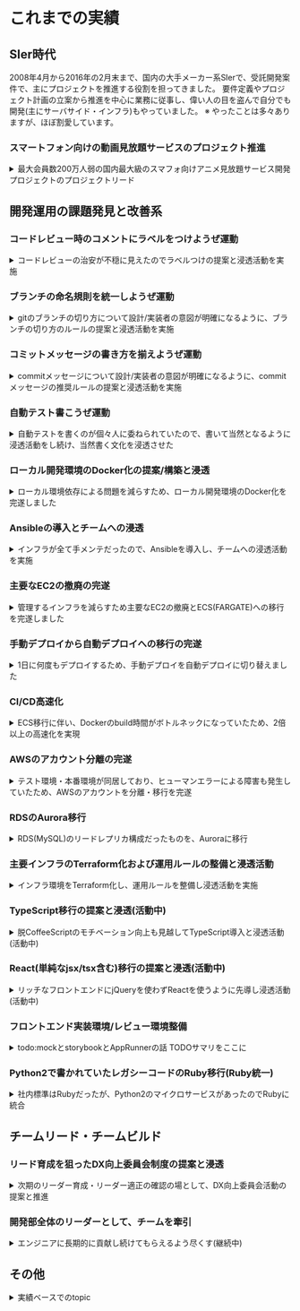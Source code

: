# これまでの実績

## SIer時代

2008年4月から2016年の2月末まで、国内の大手メーカー系SIerで、受託開発案件で、主にプロジェクトを推進する役割を担ってきました。
要件定義やプロジェクト計画の立案から推進を中心に業務に従事し、偉い人の目を盗んで自分でも開発(主にサーバサイド・インフラ)もやっていました。
※ やったことは多々ありますが、ほぼ割愛しています。

### スマートフォン向けの動画見放題サービスのプロジェクト推進

<details>
<summary>
最大会員数200万人弱の国内最大級のスマフォ向けアニメ見放題サービス開発プロジェクトのプロジェクトリード
</summary>

最大会員数200万人弱となる、国内最大級のスマフォ向けアニメ見放題サービスを、ローンチまでの設計・開発・受け入れ確認の期間3ヶ月のプロジェクトを推進し、無事にローンチさせました。
その際の功績と顧客との信頼関係構築が功を奏し、退職するまでの5年間の間、同プロジェクトに関する継続受注で売上に貢献し続けました。(要所での開発の提案含む)
</details>

## 開発運用の課題発見と改善系

### コードレビュー時のコメントにラベルをつけようぜ運動

<details>
<summary>
コードレビューの治安が不穏に見えたのでラベルつけの提案と浸透活動を実施
</summary>

基本的には、コードを実装した人が責任を持って調査・検討・設計・実装・テスト・リリースをすることを是とし、その責務を全うするサポートとしてコードレビューを依頼する形を取るという考え方で、承認を得るという考え方にならない形でコードレビューの運用を整理。
コードレビューはすべて反映せねばならないという風潮が見受けられたので、あくまでも自責であり、MUST(バグっている)で無い限り、主導権は実装した人にある形にしていくため、コードレビューの推奨フォーマットを規定しました。

具体的には、以下のような運用を推奨し、開発チーム全体に浸透させました。(下記は叩き台で、運用に合わせて育てていく前提としています。)

以下のような、ラベルをつけることを推奨。(![badge](https://img.shields.io/badge/review-NOTE-green.svg) のようなbadge画像は使わずに、[NOTE] のようなテキストベースでも、全く問題ありません。)

| バッヂ | ラベル | 用途 | 備考 |
| ---- | ---- | ---- | ---- |
| ![badge](https://img.shields.io/badge/review-NOTE-information.svg) | [NOTE] | ただのメモ書き。 | `![badge](https://img.shields.io/badge/review-NOTE-information.svg)` |
| ![badge](https://img.shields.io/badge/review-ADVICE-information.svg) | [ADVICE] | 参考意見や、知っていると便利な知識などの、アドバイス。 | `![badge](https://img.shields.io/badge/review-ADVICE-information.svg)` |
| ![badge](https://img.shields.io/badge/review-QUESTION-blue.svg) | [QUESTION] | 質問や疑問 | `![badge](https://img.shields.io/badge/review-QUESTION-blue.svg)` |
| ![badge](https://img.shields.io/badge/review-NITS-blue.svg) | [NITS] | 本質的ではない、すごい細かい指摘。 | `![badge](https://img.shields.io/badge/review-NITS-blue.svg)` |
| ![badge](https://img.shields.io/badge/review-REQUEST-important.svg) | [REQUEST] | 調査・確認してほしい、ついでにこっちも直してほしいといった依頼事項。 | `![badge](https://img.shields.io/badge/review-REQUEST-important.svg)` |
| ![badge](https://img.shields.io/badge/review-IMO-important.svg) | [IMO] | In My Opinion.(私ならこうするけど、どうかしら？) | `![badge](https://img.shields.io/badge/review-IMO-important.svg)` |
| ![badge](https://img.shields.io/badge/review-MUST-critical.svg) | [MUST] | バグっていたり、危険な実装。(ラベル自体が強いので、なるべく本文は、柔らかい表現を心がけましょう。) | `![badge](https://img.shields.io/badge/review-MUST-critical.svg)` |

</details>

### ブランチの命名規則を統一しようぜ運動

<details>
<summary>
gitのブランチの切り方について設計/実装者の意図が明確になるように、ブランチの切り方のルールの提案と浸透活動を実施
</summary>

gitのブランチの切り方が明文化されておらず、設計/実装者の意図が明確になっておらず、秩序がなかったため、推奨ルールの整備と浸透活動を行いました。
ブランチを切る時点で、ある程度何を目的としているか、設計/実装者が意識する形にしていくというのが目的の活動です。

具体的には、以下のようなルールを推奨し、開発チーム全体に浸透させました。(下記は叩き台で、運用に合わせて育てていく前提としています。)

| 名前 | 用途 | 備考 |
| ---- | ---- | ---- |
| feat/ | 機能追加・機能修正 | ※test,refactor,miscなコミットを含んで良い。 |
| fix/ | バグfix | ※test,refactor,miscなコミットを含んで良い。 |
| test/ | テスト追加・テスト修正 | ※テストだけ追加・修正する場合 |
| refact/ | リファクタ | ※リファクタだけ実施する場合 |
| misc/ | その他(プログラム以外のみ) | ※ README.mdの修正だけするなど。 |

</details>

### コミットメッセージの書き方を揃えようぜ運動

<details>

<summary>
commitメッセージについて設計/実装者の意図が明確になるように、commitメッセージの推奨ルールの提案と浸透活動を実施
</summary>

commitメッセージの書き方が明文化されていないため、設計/実装者の意図が明確にならず、秩序がなかったため、推奨ルールの整備と浸透活動を行いました。
私自身は、commit単位でレビューすることが多いため、なるべくcommitを意味がある単位において最小になるように分割してほしいという思いがあり、commitの単位を小さくする指導とともに、commitメッセージの推奨ルールを整理しました。

具体的には、以下のようなルールを推奨し、開発チーム全体に浸透させました。(下記は叩き台で、運用に合わせて育てていく前提としています。)

```text
label[must] (namespace[optional]): title[must]

description[optional]

footer[optional]
```

1. *label* の種類
    - feat: 機能追加・修正
    - fix: バグfix
    - refact: リファクタ
    - test: テスト修正・テスト追加のみの場合(featと同じタイミングでコミットする場合はfeatを使う)
    - docs: ドキュメント修正(コメント含む)
    - style: レイアウト微調整など
    - perf: パフォーマンス関連の修正
    - chore: その他
1. *namespace* is put in parenthesis after label and is optional.
1. *title* is a brief summary of changes.
1. *description* is **optional**, new-line separated from title and is in present tense.
1. *footer* is **optional**, new-line separated from *description* and contains "fixes" / "references" attribution to github issues.

Example:

```text
fix(Page): fix page.pizza method

This patch fixes page.pizza so that it works with iframes.

Fixes #123, Fixes #234
```

参考元：

- [angular.jsのガイドライン](https://github.com/angular/angular.js/blob/master/DEVELOPERS.md#-git-commit-guidelines)
- [puppeteerのガイドライン](https://github.com/GoogleChrome/puppeteer/blob/master/CONTRIBUTING.md#commit-messages)

</details>

### 自動テスト書こうぜ運動

<details>
<summary>
自動テストを書くのが個々人に委ねられていたので、書いて当然となるように浸透活動をし続け、当然書く文化を浸透させた
</summary>

人によって自動テストを書いたり書かなかったりしていた(スタートアップ黎明期なので一定仕方ないこと)ので、以下のStepで浸透活動を続け、何も言わなくとも全員が自発的に自動テストを書くところまで牽引しました。

1. codecovを使ったcoverageの見える化
1. 開発工数の一定割合(月に２日)を使えるように働きかけ
1. エンジニアの目標の一つとして、coverageの向上を掲げた上で活動を推進
    - 主に、modelやcontrollerやバッチ処理を対象に、70%超えを目指しました
    - e2eテスト(feature spec)は、コストパフォーマンスが悪いので、意図的に除外
1. 2年ほどかけて、充足したので、運動自体はクローズ
    - この時点で、既に後からの参画者も自然にテストコードを書くようになっています

</details>

### ローカル開発環境のDocker化の提案/構築と浸透

<details>
<summary>
ローカル環境依存による問題を減らすため、ローカル開発環境のDocker化を完遂しました
</summary>

ローカル環境依存による開発環境構築の不具合や、本番環境のDocker化を見据えて、ローカル環境のDocker化を完遂しました。
また、導入当初は、Dockerの知見が弱かったため、エンジニア全体にむけて、基本的なDockerの知識・活用方法に関する勉強会を開催しました。
</details>

### Ansibleの導入とチームへの浸透

<details>
<summary>
インフラが全て手メンテだったので、Ansibleを導入し、チームへの浸透活動を実施
</summary>

インフラに強い人がおらず、創業メンバーが構築したインフラ(手順もない)だった(スタートアップ黎明期なので一定仕方ないこと)ので、ミドルウェアの管理をAnsibleに起こしていきました。

以下のStepで浸透活動を続け、最終的に主要なEC2の中身の管理を完全にAnsible管理下に置きました。

1. 自動テスト書こうぜ運動のときに、開発工数の一定割合(月に２日)を、エンジニアが改善に利用できる工数とした
1. それを使ってコツコツと現状調査と移植を実施
    - [詳細はPaizaTeckBookの無法地帯のインフラの耕し方参照](https://paiza-tech-book.s3-ap-northeast-1.amazonaws.com/paiza-tech-book.pdf)
1. 並行してAnsibleの勉強会を実施し、全エンジニアが利用するように牽引
1. 一通りAnsible化ができた後、EC2の刷新(Amazon Linux2切り替えの提案を含む)を行い、完全管理下に移植

※ 最終的にEC2は撤廃し、Ansibleは減らして、Terraform化を進めています

</details>

### 主要なEC2の撤廃の完遂

<details>
<summary>
管理するインフラを減らすため主要なEC2の撤廃とECS(FARGATE)への移行を完遂しました
</summary>

Ansible化したものの、EC2を保守し続けるのは不毛であり、採用面でも悪い印象を持たれるようになってきていたため、主要なEC2インスタンスをECSに移植しきりました。
</details>

### 手動デプロイから自動デプロイへの移行の完遂

<details>
<summary>
1日に何度もデプロイするため、手動デプロイを自動デプロイに切り替えました
</summary>

EC2をEC2に移行し、Dockerベースで管理/運用する形にしたので、手動でのデプロイ(Capistrano)を、CodeBuildを使った自動デプロイに刷新しました。

</details>

### CI/CD高速化

<details>
<summary>
ECS移行に伴い、Dockerのbuild時間がボトルネックになっていたため、2倍以上の高速化を実現
</summary>

[詳細はコチラを参照ください：デプロイ・ビルドパイプラインを倍速にするテクニック](https://zenn.dev/paiza/articles/improve-codebuild-performance-1)
</details>

### AWSのアカウント分離の完遂

<details>
<summary>
テスト環境・本番環境が同居しており、ヒューマンエラーによる障害も発生していたため、AWSのアカウントを分離・移行を完遂
</summary>

一つのAWSアカウントに、テスト環境・本番環境が同居しており、一部のリソースについては、テスト環境が本番環境のものを参照しているケースもあったため、移行方式を整理した上で、AWSアカウントを分離し、本番用のAWSアカウントとテスト用のAWSアカウントを分離しました。
また、インフラの移行についても、推進を行い、完遂しています。
</details>

### RDSのAurora移行

<details>
<summary>
RDS(MySQL)のリードレプリカ構成だったものを、Auroraに移行
</summary>
もともとは、RDS(MySQL)のリードレプリカ構成だったものが、リードレプリカのレプリケーション遅延による、業務不都合がでてきたため、アーキテクチャ上遅延が起こり得ないAurora版に切り替えを完遂しました。

MySQLを8.0.28に上げてしまっていたたため、単純なAurora切り替えができない(当時は8.0.23までしか対応していなかったため)ため、AWS Database Migration Serviceを
利用して、RDS(8.0.28) -> RDS(8.0.23)へのレプリケーションを行い、短時間停止でAuroraへの切り替えを完遂しました。
</details>

### 主要インフラのTerraform化および運用ルールの整備と浸透活動

<details>
<summary>
インフラ環境をTerraform化し、運用ルールを整備し浸透活動を実施
</summary>

インフラ環境に対する変更について以下のような課題がありました。

- インフラ変更に関するレビューが難しい
- インフラ変更に関するTry and Errorがやりづらい
- インフラのノウハウの蓄積・横展開が難しい

上記課題を解決するため、
以下のStepで改善・浸透活動を続け、最終的に主要なインフラのTerraform化を実施し、開発メンバー全員がTerraformスクリプトを調整する状態まで浸透させきりました。

1. 別の課題で、主要インフラを刷新することにしたので、その際にTerraform化を実施
1. Terraformに関してレビュー/反映フローの叩きを提案・推進
1. Terraformのハンズオンを実施
1. 運用を実施(適宜サポート)

以下、運用フローの叩き

```mermaid
graph TD

0(検証環境で検証しながらtfを構築/検証) --> 0.1
0.1(ステージング/本番環境用tfを構築し検証環境用tfと差分がないことを確認) --> 1
1(PRの作成<br/>ステージング環境/本番環境へのplanをPRに明記) --> 2
2(ステージング環境反映前に開発メンバーに反映する旨とPRを共有) --> 3
3(ステージング環境に向けてterraform apply) --> 4
4{問題なし?} -- No --> 0
4 -- Yes --> 5
5(本番環境反映前に開発メンバーに反映する旨を共有) --> 6
6(本番環境に向けてterraform apply) --> 7
7(問題なければPRをマージして完了)

style 0 fill:#080 ,color:white
style 0.1 fill:#080 ,color:white
style 1 fill:#080 ,color:white
style 2 fill:#f60 ,color:white
style 3 fill:#f60 ,color:white
style 4 fill:#f60 ,color:white
style 5 fill:#00a ,color:white
style 6 fill:#00a ,color:white
style 7 fill:#00a ,color:white
```

</details>

### TypeScript移行の提案と浸透(活動中)

<details>
<summary>
脱CoffeeScriptのモチベーション向上も見越してTypeScript導入と浸透活動(活動中)
</summary>

10年もののRailsアプリケーションにおいて、肥大化し、現代には合わなくなってしまっているCoffeeScriptを削っていくため、TypeScript環境を整備して、新しいものはTypeScriptを利用するように牽引しました。脱CoffeeScriptにあたって、VanillaJSという筋も考えましたが、jsのテストコードを書く文化が構築できていないため、テストがなくてもある程度安全でかつ段階的に安全度をあげていけるようTypeScriptを採用しました。新しい技術の方が、開発メンバーのモチベーションも上げやすいという狙いも含みます。

以下のような流れで実現しています。

1. webpackerの導入(※ 最終的に脱webpackerをしています)
1. TypeScriptが利用できるようwebpacker(webpack)の整備
1. Sample実装の実施
1. 各チームにいくつかTypeScript移植を実施してもらう
    - 不明点や課題点の吸い上げと解決サポートを実施(実際にはほとんど必要なかった)
    - TypeScriptに対する不安感を払拭し、TypeScript移行の納得感を養生
1. 新しいScriptは、TypeScriptにしていく方針を明文化
1. 古いものも,開発チーム全体で徐々に移行(途中)
</details>

### React(単純なjsx/tsx含む)移行の提案と浸透(活動中)

<details>
<summary>
リッチなフロントエンドにjQueryを使わずReactを使うように先導し浸透活動(活動中)
</summary>

リッチなフロントエンドの実現要望が増えてきたので、もともとjQueryを利用していたのを、Vue(2系)を試験導入し、最終的にVueを撤廃して、React(with TypeScript)で実現するようにしました。

以下の流れで実現しています。

1. VueのSFC環境の構築と部分適用
    - 適宜2年ほど活用
1. 世の中の情勢が、Vue < Reactとなった現状を鑑みて、Reactを部分的に導入
    - ライブラリの追加とビルド環境整備を実施
    - tsとの親和性が高かったのも選定理由
1. 各チームにいくつかReactでの実装を実施してもらう
    - 不明点や課題点の吸い上げと解決サポートを実施
    - Reactに対する不安感を払拭し、React利用の納得感を養生
1. 新しいページで、リッチなフロントエンドはReactを利用していく方針を明文化
    - 無理にReactを使わない方針
1. Vueの駆逐(済)
1. 開発運用やコンポーネント設計の課題の抽出と改善(途中)

</details>

### フロントエンド実装環境/レビュー環境整備

<details>
<summary>
todo:mockとstorybookとAppRunnerの話
TODOサマリをここに
</summary>
</details>

### Python2で書かれていたレガシーコードのRuby移行(Ruby統一)

<details>
<summary>
社内標準はRubyだったが、Python2のマイクロサービスがあったのでRubyに統合
</summary>

社内標準では、サーバサイドはRubyに統一していたが、創業当時に作成されたマイクロサービスにPython2での実装があり、誰も修正できない状況だったので、仕様を解析してRubyOnRailsで作り直しました。
また、冗長化されていない・デプロイも手動・監視も不十分で落ちていても能動的に気づけ無いという問題があったので、一通り改善しきりました。
</details>

## チームリード・チームビルド

### リード育成を狙ったDX向上委員会制度の提案と浸透

<details>
<summary>
次期のリーダー育成・リーダー適正の確認の場として、DX向上委員会活動の提案と推進
</summary>

次期リーダーの育成は、座学では難しいと同時に、いきなりリーダーに抜擢するのも難しいというジレンマがあり、なんとかちょっとしたリード経験・リードのメンタリング/コーチング経験を積める場を作れないか？と考えました。
そこで、月に1度実施している、DX(Developer Experience)向上の活動を、個人単位からチーム(委員会と呼称)単位で実施し、委員長を設けることで、経験の場を生み出しました。
また、通常の開発チームとは別にすることで、メンバー交流も促進される形にしました。

委員長には、委員会活動の内容を移譲し、自発的に小さいリード経験が詰めるようにしています

- 目標設計(半年の目標を2回。計1年)
- 委員会活動の牽引
- 成果・振り返りの実施

また、リーダーを育成する立場の人が、委員長のメンタリング/コーチングを実施することで、リーダーを育成するためのノウハウ・実践ができるような運用設計としています。

</details>

### 開発部全体のリーダーとして、チームを牽引

<details>
<summary>
エンジニアに長期的に貢献し続けてもらえるよう尽くす(継続中)
</summary>

エンジニアの離職率が高く、立て直しを図るため「エンジニアのLTV(Life Time Value)の総和を最大化する」というテーマを打ち出して、様々なことを実施しました。

LT≒在籍期間。V≒デプロイ回数

- LT(Life Time)を伸ばす(長期的にサービス成長に貢献してもらう)
  - 広義の意味でのDX(Developer Experience)の向上活動(研究会を開く、リファクタリング時間を確保する、プロトタイプの作成時間を確保するなど)
  - メンバーとの1on1を通じて、課題の吸い上げや、課題解決のサポート、キャリア支援
- V(Value)を伸ばす(貢献度を上げる、生産性を上げる)
  - 生産性の向上(テンプレ化、部品化の促進。自動化の提案、低生産性部分の見える化と改善)
  - ビジネス理解を深めていくための、体制づくり
  - 未経験エンジニアに対するOJTパートナー制度の導入と、未経験採用時の教育・育成指針の立案(OJTをされる側とも一緒に内容を話し合ってたたき台づくり)
- エンジニアを増やす(これを増やさないと総和が増えないため)
  - エンジニア採用専属部隊づくり
  - 多面的な採用活動
    - 即戦力層
    - ポテンシャル(未経験層) (教育制度の立案とセット)
    - 学生バイトからの社員化 (教育制度の立案とセット)
    - 採用広報のためのネタづくり

</details>

## その他

<details>
<summary>
実績ベースでのtopic
</summary>

- rails4 -> rails5 のバージョンアップをリード
  - rails5以降は、メンバーがリードできるよう指導・サポート
- ruby2.4 -> ruby2.5移行
  - docker化を実施後は、メンバーが各自できるよう指導・サポート
- paizaでの各種ゲームの開発
  - [恋するハッカソン ~君色に染まるアイドル~](https://paiza.jp/poh/hatsukoi)
  - [もし次の常駐先が女子エンジニアばっかりだったら](https://paiza.jp/moshijo)
  - [ロジックサマナー 閃光の召喚プログラマ](https://paiza.jp/logic_summoner)
  - [一攫千金プログラミング~ボットdeジャックポット~](https://paiza.jp/paizajack)
- Ask Me Anything企画の提案と実施
  - 社長とみんなが遠いよねといった課題解決のため
  - エンジニアと非エンジニアが遠いよねといった課題解決のため
  - slackで一定時間、なんでも聞いてねみたいな企画を実現しました。
- 1on1のポイントの明文化
  - 目的が明確ではない1on1をやっていたので、明確化した
- 開発チームのroleとスキルマップの策定(仕掛中)
- 開発チームの年表を作成し、運用を啓蒙した(仕掛り中)
- 社内の図書購入と貸借管理のアプリを作って効率化した
- サーバ証明書の更新の自動化
- 以下、詳細化する(TODO)
  - 社内のMTGをHangoutを使って、ライブ中継する文化を作った
  - 未経験エンジニア採用からの社内教育について、未経験エンジニアも巻き込んでアウトラインを作った(仕掛かり中)
  - 技術的負債返済の文化を全社的に浸透させた
  - 技術的負債という言葉が独り歩きしていて、課題感を感じたので是正した
    - 理想と現実のギャップ -> これは、技術的負債とは呼ばないようにしよう(∵ 一生埋まらないので、疲弊するので)
    - 技術的負債 = チームとして当たり前にしておきたい状態と現実のギャップ(当たり前なので、返済のやり方が明確にわかっている)
    - 技術的闇 = 放置すると絶対にヤバいが、どうしたらいいかわからないようなもの
  - Imageスナップショットテストの導入と運用方法の整備
    - jestを使って、日時で昨日と今日の画像の差分をチェックする仕組みを導入
    - 月一で棚卸しをして、差分をどうするか決める運用を主導
    - ※2019/07/11時点 大きな成果は挙げられていないので、改善策を模索中

</details>